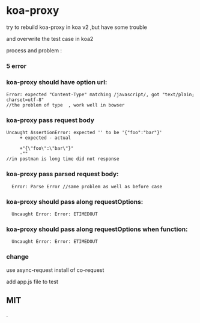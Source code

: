 # koa-proxy 

try to rebuild koa-proxy in  koa v2 ,but have some trouble  

and overwrite the test case in koa2

process and problem :

### 5 error
 
### koa-proxy should have option url:
 
 ```
 Error: expected "Content-Type" matching /javascript/, got "text/plain; charset=utf-8"
 //the problem of type  , work well in bowser
 ```
### koa-proxy pass request body
 
 ```
 Uncaught AssertionError: expected '' to be '{"foo":"bar"}'
      + expected - actual

      +"{\"foo\":\"bar\"}"
      -""
//in postman is long time did not response
 ```
### koa-proxy pass parsed request body:
 
 ```
   Error: Parse Error //same problem as well as before case
 ```

### koa-proxy should pass along requestOptions: 

 ```
   Uncaught Error: Error: ETIMEDOUT
 ```
 
### koa-proxy should pass along requestOptions when function:

 ```
   Uncaught Error: Error: ETIMEDOUT
 ```


### change

use async-request install of co-request 


add app.js file to test 
 



## MIT

.


